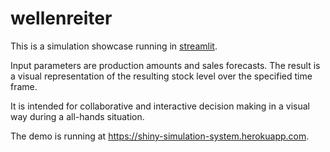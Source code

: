 # wellenreiter

This is a simulation showcase running in [streamlit](https://streamlit.io).

Input parameters are production amounts and sales forecasts. The result is a visual representation of the resulting stock level over the specified time frame.

It is intended for collaborative and interactive decision making in a visual way during a all-hands situation.

The demo is running at <https://shiny-simulation-system.herokuapp.com>.
